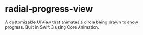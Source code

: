 # radial-progress-view
A customizable UIView that animates a circle being drawn to show progress. Built in Swift 3 using Core Animation.
